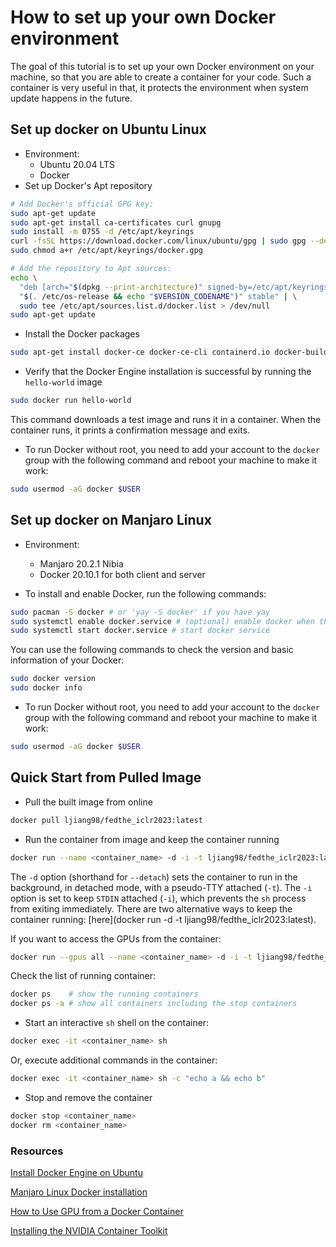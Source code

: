 # How to set up your own Docker environment

The goal of this tutorial is to set up your own Docker environment on your machine, so that you are able to create a container for your code. Such a container is very useful in that, it protects the environment when system update happens in the future.

## Set up docker on Ubuntu Linux

* Environment: 
  * Ubuntu 20.04 LTS
  * Docker
* Set up Docker's Apt repository

```bash
# Add Docker's official GPG key:
sudo apt-get update
sudo apt-get install ca-certificates curl gnupg
sudo install -m 0755 -d /etc/apt/keyrings
curl -fsSL https://download.docker.com/linux/ubuntu/gpg | sudo gpg --dearmor -o /etc/apt/keyrings/docker.gpg
sudo chmod a+r /etc/apt/keyrings/docker.gpg

# Add the repository to Apt sources:
echo \
  "deb [arch="$(dpkg --print-architecture)" signed-by=/etc/apt/keyrings/docker.gpg] https://download.docker.com/linux/ubuntu \
  "$(. /etc/os-release && echo "$VERSION_CODENAME")" stable" | \
  sudo tee /etc/apt/sources.list.d/docker.list > /dev/null
sudo apt-get update
```

* Install the Docker packages

```bash
sudo apt-get install docker-ce docker-ce-cli containerd.io docker-buildx-plugin docker-compose-plugin
```

* Verify that the Docker Engine installation is successful by running the `hello-world` image

```bash
sudo docker run hello-world
```

This command downloads a test image and runs it in a container. When the container runs, it prints a confirmation message and exits.

* To run Docker without root, you need to add your account to the `docker` group with the following command and reboot your machine to make it work:

```bash
sudo usermod -aG docker $USER
```

## Set up docker on Manjaro Linux

* Environment: 
  * Manjaro 20.2.1 Nibia
  * Docker 20.10.1 for both client and server

* To install and enable Docker, run the following commands:

```bash
sudo pacman -S docker # or 'yay -S docker' if you have yay
sudo systemctl enable docker.service # (optional) enable docker when the system is rebooted
sudo systemctl start docker.service # start docker service
```

You can use the following commands to check the version and basic information of your Docker:

```bash
sudo docker version
sudo docker info
```

* To run Docker without root, you need to add your account to the `docker` group with the following command and reboot your machine to make it work:

```bash
sudo usermod -aG docker $USER
```

## Quick Start from Pulled Image

* Pull the built image from online

```bash
docker pull ljiang98/fedthe_iclr2023:latest
```

* Run the container from image and keep the container running

```bash
docker run --name <container_name> -d -i -t ljiang98/fedthe_iclr2023:latest /bin/sh
```

The `-d` option (shorthand for `--detach`) sets the container to run in the background, in detached mode, with a pseudo-TTY attached (`-t`). The `-i` option is set to keep `STDIN` attached (`-i`), which prevents the `sh` process from exiting immediately. There are two alternative ways to keep the container running: [here](docker run -d -t ljiang98/fedthe_iclr2023:latest).

If you want to access the GPUs from the container:

```bash
docker run --gpus all --name <container_name> -d -i -t ljiang98/fedthe_iclr2023:latest /bin/sh
```

Check the list of running container:

```bash
docker ps    # show the running containers
docker ps -a # show all containers including the stop containers
```

* Start an interactive `sh` shell on the container:

```bash
docker exec -it <container_name> sh
```

Or, execute additional commands in the container:

```bash
docker exec -it <container_name> sh -c "echo a && echo b"
```

* Stop and remove the container

```bash
docker stop <container_name>
docker rm <container_name>
```

### Resources

[Install Docker Engine on Ubuntu](https://docs.docker.com/engine/install/ubuntu/)

[Manjaro Linux Docker installation](https://linuxconfig.org/manjaro-linux-docker-installation)

[How to Use GPU from a Docker Container](https://saturncloud.io/blog/how-to-use-gpu-from-a-docker-container-a-guide-for-data-scientists-and-software-engineers/)

[Installing the NVIDIA Container Toolkit](https://docs.nvidia.com/datacenter/cloud-native/container-toolkit/latest/install-guide.html)
